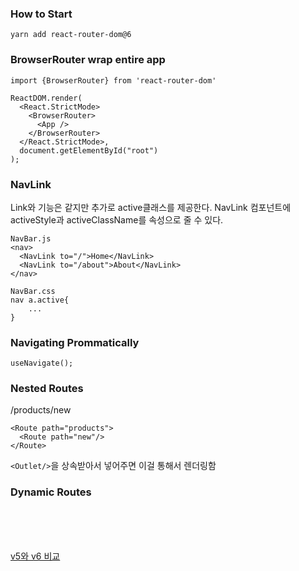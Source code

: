 ### How to Start
```
yarn add react-router-dom@6   
```

### BrowserRouter wrap entire app
```
import {BrowserRouter} from 'react-router-dom'

ReactDOM.render(
  <React.StrictMode>
    <BrowserRouter>
      <App />
    </BrowserRouter>
  </React.StrictMode>,
  document.getElementById("root")
);
```

### NavLink
Link와 기능은 같지만 추가로 active클래스를 제공한다.
NavLink 컴포넌트에 activeStyle과 activeClassName를 속성으로 줄 수 있다.
```
NavBar.js
<nav>
  <NavLink to="/">Home</NavLink>
  <NavLink to="/about">About</NavLink>
</nav>

NavBar.css
nav a.active{
    ...
}
```

### Navigating Prommatically
```
useNavigate();
```

### Nested Routes
/products/new
```
<Route path="products">
  <Route path="new"/>
</Route>
```
`<Outlet/>`을 상속받아서 넣어주면 이걸 통해서 렌더링함

### Dynamic Routes


<br/>
<br/>
<br/>

[v5와 v6 비교](https://velog.io/@ksmfou98/React-Router-v6-%EC%97%85%EB%8D%B0%EC%9D%B4%ED%8A%B8-%EC%A0%95%EB%A6%AC)